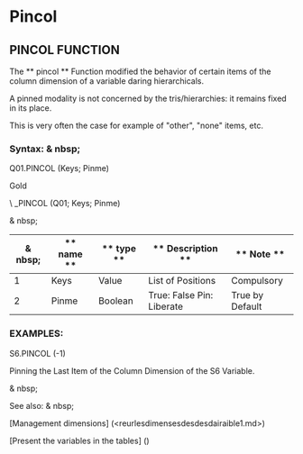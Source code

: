 # Pincol

## PINCOL FUNCTION

The ** pincol ** Function modified the behavior of certain items of the column dimension of a variable daring hierarchicals.

A pinned modality is not concerned by the tris/hierarchies: it remains fixed in its place.

This is very often the case for example of "other", "none" items, etc.

### Syntax: & nbsp;

Q01.PINCOL (Keys; Pinme)

Gold

\ _PINCOL (Q01; Keys; Pinme)

& nbsp;

| & nbsp; | ** name ** | ** type ** | ** Description ** | ** Note ** |
| --- | --- | --- | --- | --- |
| &#49; | Keys | Value | List of Positions | Compulsory |
| &#50; | Pinme | Boolean | True: False Pin: Liberate | True by Default |

### EXAMPLES:

S6.PINCOL (-1)

Pinning the Last Item of the Column Dimension of the S6 Variable.

& nbsp;

See also: & nbsp;

[Management dimensions] (<reurlesdimensesdesdesdairaible1.md>)

[Present the variables in the tables] (<PertERDERLESVARIABLE WHILESTAB1.MD>)
